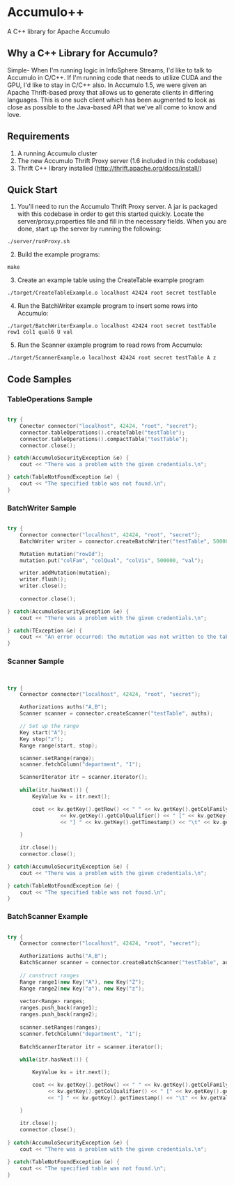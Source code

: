 Accumulo++
==========

A C++ library for Apache Accumulo

## Why a C++ Library for Accumulo?

Simple- When I'm running logic in InfoSphere Streams, I'd like to talk to Accumulo in C/C++. If I'm running code that needs to utilize CUDA and the GPU, I'd like to stay in C/C++ also. In Accumulo 1.5, we were given an Apache Thrift-based proxy that allows us to generate clients in differing languages. This is one such client which has been augmented to look as close as possible to the Java-based API that we've all come to know and love.

## Requirements

1. A running Accumulo cluster
2. The new Accumulo Thrift Proxy server (1.6 included in this codebase)
3. Thrift C++ library installed (http://thrift.apache.org/docs/install/)

## Quick Start

1. You'll need to run the Accumulo Thrift Proxy server. A jar is packaged with this codebase in order to get this started quickly. Locate the server/proxy.properties file and fill in the necessary fields. When you are done, start up the server by running the following:
```
./server/runProxy.sh
```
2. Build the example programs:
```
make
```
3. Create an example table using the CreateTable example program
```
./target/CreateTableExample.o localhost 42424 root secret testTable
```
4. Run the BatchWriter example program to insert some rows into Accumulo:
```
./target/BatchWriterExample.o localhost 42424 root secret testTable row1 col1 qual6 U val
```
5. Run the Scanner example program to read rows from Accumulo:
```
./target/ScannerExample.o localhost 42424 root secret testTable A z
```

## Code Samples

### TableOperations Sample
```c++

try {
	Conector connector("localhost", 42424, "root", "secret");
	connector.tableOperations().createTable("testTable");
	connector.tableOperations().compactTable("testTable");
	connector.close();

} catch(AccumuloSecurityException &e) {
	cout << "There was a problem with the given credentials.\n";

} catch(TableNotFoundException &e) {
	cout << "The specified table was not found.\n";
}

```

### BatchWriter Sample
```c++

try {
	Connector connector("localhost", 42424, "root", "secret");
	BatchWriter writer = connector.createBatchWriter("testTable", 500000, 10000, 10000, 2);

	Mutation mutation("rowId");
	mutation.put("colFam", "colQual", "colVis", 500000, "val");

	writer.addMutation(mutation);
	writer.flush();
	writer.close();
	
	connector.close();

} catch(AccumuloSecurityException &e) {
	cout << "There was a problem with the given credentials.\n";

} catch(TException &e) {
	cout << "An error occurred: the mutation was not written to the table.\n";
}
```  

### Scanner Sample

```c++


try {
	Connector connector("localhost", 42424, "root", "secret");

	Authorizations auths("A,B");
	Scanner scanner = connector.createScanner("testTable", auths);

	// Set up the range
	Key start("A");
	Key stop("z");
	Range range(start, stop);

	scanner.setRange(range);
	scanner.fetchColumn("department", "1");

	ScannerIterator itr = scanner.iterator();
	
	while(itr.hasNext()) {
		KeyValue kv = itr.next();

		cout << kv.getKey().getRow() << " " << kv.getKey().getColFamily() << ":" 
				 << kv.getKey().getColQualifier() << " [" << kv.getKey().getColVisibility() 
				 << "] " << kv.getKey().getTimestamp() << "\t" << kv.getValue() << "\n";

	}
	
	itr.close();
	connector.close();

} catch(AccumuloSecurityException &e) {
	cout << "There was a problem with the given credentials.\n";

} catch(TableNotFoundException &e) {
	cout << "The specified table was not found.\n";
}

```

### BatchScanner Example

```c++

try {
	Connector connector("localhost", 42424, "root", "secret");

	Authorizations auths("A,B");	
	BatchScanner scanner = connector.createBatchScanner("testTable", auths, 5);
	
	// construct ranges
	Range range1(new Key("A"), new Key("Z");
	Range range2(new Key("a"), new Key("z");
	
	vector<Range> ranges;
	ranges.push_back(range1);
	ranges.push_back(range2);
	
	scanner.setRanges(ranges);
	scanner.fetchColumn("department", "1");
	
	BatchScannerIterator itr = scanner.iterator();
	
	while(itr.hasNext()) {

		KeyValue kv = itr.next();

		cout << kv.getKey().getRow() << " " << kv.getKey().getColFamily() << ":" 
			 << kv.getKey().getColQualifier() << " [" << kv.getKey().getColVisibility() 
			 << "] " << kv.getKey().getTimestamp() << "\t" << kv.getValue() << "\n";

	}
	
	itr.close();
	connector.close();
	
} catch(AccumuloSecurityException &e) {
	cout << "There was a problem with the given credentials.\n";

} catch(TableNotFoundException &e) {
	cout << "The specified table was not found.\n";
}
```

